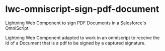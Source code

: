 # lwc-omniscript-sign-pdf-document
Lightning Web Component to sign PDF Documents in a Salesforce´s OmniScript


Lightning Web Component adapted to work in an onmiscript to receive the Id of a Document that is a pdf to be signed by a captured signature.

